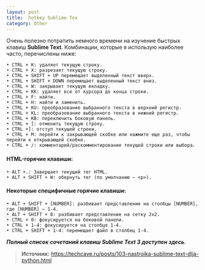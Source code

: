 ```yaml
---
layout: post
title:  hotkey Sublime Tex
category: Other
---
```


 Очень полезно потратить немного времени на изучение быстрых клавиш **Sublime Text**. Комбинации, 
 которые я использую наиболее часто, перечислены ниже: 

	• CTRL + K: удаляет текущую строку.
	• CTRL + X: разрезает текущую строку.
	• CTRL + SHIFT + UP перемещает выделенный текст вверх.
	• CTRL + SHIFT + DOWN перемещает выделенный текст вниз.
	• CTRL + W: закрывает текущую вкладку.
	• CTRL + KK: удаляет все от курсора до конца строки.
	• CTRL + F: найти.
	• CTRL + H: найти и заменить.
	• CTRL + KU: преобразование выбранного текста в верхний регистр.
	• CTRL + KL: преобразование выбранного текста в нижний регистр.
	• CTRL + KB: переключить боковую панель.
	• CTRL + [: отменить текущую строку.
	• CTRL +]: отступ текущей строки.
	• CTRL + M: перейти к закрывающей скобке или нажмите еще раз, чтобы перейти к открывающей скобке.
	• CTRL + /: комментарий/раскомментирование текущей строки или выбора.

#### HTML-горячие клавиши:

	• ALT +.: Завершает текущий тег HTML.
	• ALT + SHIFT + W: обернуть тег (по умолчанию — <p>).

#### Некоторые специфичные горячие клавиши:

	• ALT + SHIFT + [NUMBER]: разбивает представление на столбцы [NUMBER], где [NUMBER] — 1-4.
	• ALT + SHIFT + 8: разбивает представление на сетку 2x2.
	• CTRL + 0: фокусируется на боковой панели.
	• CTRL + 1-4: фокусируется на столбце 1-4.
	• CTRL + SHIFT + 1-4: перемещает файл в столбец 1-4.

***Полный список сочетаний клавиш Sublime Text 3 доступен здесь***.

>**Источник:** <https://techcave.ru/posts/103-nastroika-sublime-text-dlja-python.html> 

